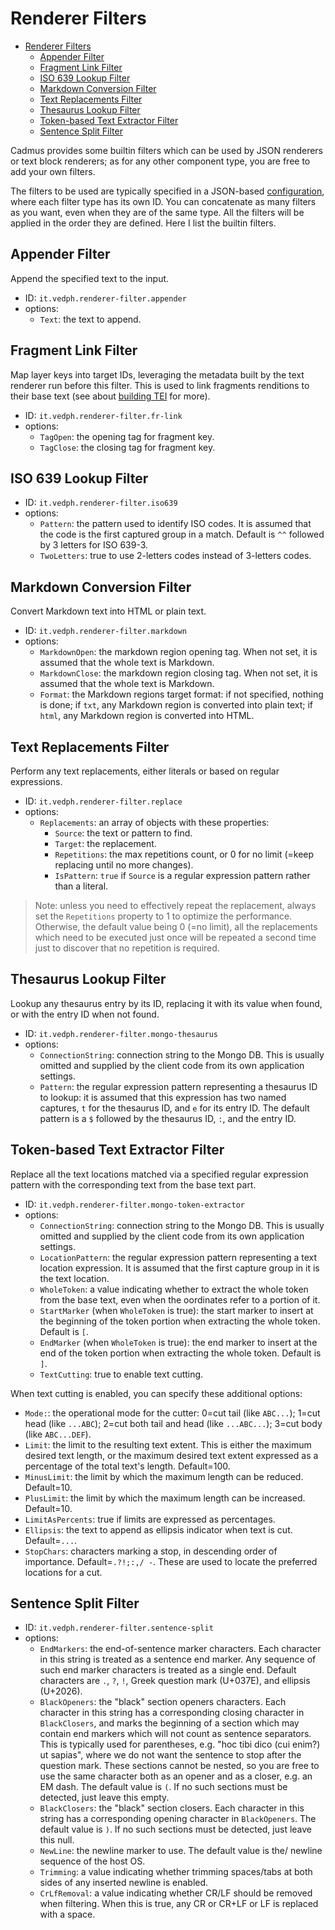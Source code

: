 # Renderer Filters

- [Renderer Filters](#renderer-filters)
  - [Appender Filter](#appender-filter)
  - [Fragment Link Filter](#fragment-link-filter)
  - [ISO 639 Lookup Filter](#iso-639-lookup-filter)
  - [Markdown Conversion Filter](#markdown-conversion-filter)
  - [Text Replacements Filter](#text-replacements-filter)
  - [Thesaurus Lookup Filter](#thesaurus-lookup-filter)
  - [Token-based Text Extractor Filter](#token-based-text-extractor-filter)
  - [Sentence Split Filter](#sentence-split-filter)

Cadmus provides some builtin filters which can be used by JSON renderers or text block renderers; as for any other component type, you are free to add your own filters.

The filters to be used are typically specified in a JSON-based [configuration](config.md), where each filter type has its own ID. You can concatenate as many filters as you want, even when they are of the same type. All the filters will be applied in the order they are defined. Here I list the builtin filters.

## Appender Filter

Append the specified text to the input.

- ID: `it.vedph.renderer-filter.appender`
- options:
  - `Text`: the text to append.

## Fragment Link Filter

Map layer keys into target IDs, leveraging the metadata built by the text renderer run before this filter. This is used to link fragments renditions to their base text (see about [building TEI](markup.md) for more).

- ID: `it.vedph.renderer-filter.fr-link`
- options:
  - `TagOpen`: the opening tag for fragment key.
  - `TagClose`: the closing tag for fragment key.

## ISO 639 Lookup Filter

- ID: `it.vedph.renderer-filter.iso639`
- options:
  - `Pattern`: the pattern used to identify ISO codes. It is assumed that the code is the first captured group in a match. Default is `^^` followed by 3 letters for ISO 639-3.
  - `TwoLetters`: true to use 2-letters codes instead of 3-letters codes.

## Markdown Conversion Filter

Convert Markdown text into HTML or plain text.

- ID: `it.vedph.renderer-filter.markdown`
- options:
  - `MarkdownOpen`: the markdown region opening tag. When not set, it is assumed that the whole text is Markdown.
  - `MarkdownClose`: the markdown region closing tag. When not set, it is assumed that the whole text is Markdown.
  - `Format`: the Markdown regions target format: if not specified, nothing is done; if `txt`, any Markdown region is converted into plain text; if `html`, any Markdown region is converted into HTML.

## Text Replacements Filter

Perform any text replacements, either literals or based on regular expressions.

- ID: `it.vedph.renderer-filter.replace`
- options:
  - `Replacements`: an array of objects with these properties:
    - `Source`: the text or pattern to find.
    - `Target`: the replacement.
    - `Repetitions`: the max repetitions count, or 0 for no limit (=keep replacing until no more changes).
    - `IsPattern`: `true` if `Source` is a regular expression pattern rather than a literal.

>Note: unless you need to effectively repeat the replacement, always set the `Repetitions` property to 1 to optimize the performance. Otherwise, the default value being 0 (=no limit), all the replacements which need to be executed just once will be repeated a second time just to discover that no repetition is required.

## Thesaurus Lookup Filter

Lookup any thesaurus entry by its ID, replacing it with its value when found, or with the entry ID when not found.

- ID: `it.vedph.renderer-filter.mongo-thesaurus`
- options:
  - `ConnectionString`: connection string to the Mongo DB. This is usually omitted and supplied by the client code from its own application settings.
  - `Pattern`: the regular expression pattern representing a thesaurus ID to lookup: it is assumed that this expression has two named captures, `t` for the thesaurus ID, and `e` for its entry ID. The default pattern is a `$` followed by the thesaurus ID, `:`, and the entry ID.

## Token-based Text Extractor Filter

Replace all the text locations matched via a specified regular expression pattern with the corresponding text from the base text part.

- ID: `it.vedph.renderer-filter.mongo-token-extractor`
- options:
  - `ConnectionString`: connection string to the Mongo DB. This is usually omitted and supplied by the client code from its own application settings.
  - `LocationPattern`: the regular expression pattern representing a text location expression. It is assumed that the first capture group in it is the text location.
  - `WholeToken`: a value indicating whether to extract the whole token from the base text, even when the oordinates refer to a portion of it.
  - `StartMarker` (when `WholeToken` is true): the start marker to insert at the beginning of the token portion when extracting the whole token. Default is `[`.
  - `EndMarker` (when `WholeToken` is true): the end marker to insert at the end of the token portion when extracting the whole token. Default is `]`.
  - `TextCutting`: true to enable text cutting.

When text cutting is enabled, you can specify these additional options:

- `Mode:`: the operational mode for the cutter: 0=cut tail (like `ABC...`); 1=cut head (like `...ABC`); 2=cut both tail and head (like `...ABC...`); 3=cut body (like `ABC...DEF`).
- `Limit`:  the limit to the resulting text extent. This is either the maximum desired text length, or the maximum desired text extent expressed as a percentage of the total text's length. Default=100.
- `MinusLimit`: the limit by which the maximum length can be reduced. Default=10.
- `PlusLimit`: the limit by which the maximum length can be increased. Default=10.
- `LimitAsPercents`: true if limits are expressed as percentages.
- `Ellipsis`: the text to append as ellipsis indicator when text is cut. Default=`...`.
- `StopChars`: characters marking a stop, in descending order of importance. Default=`.?!;:,/ -`. These are used to locate the preferred locations for a cut.

## Sentence Split Filter

- ID: `it.vedph.renderer-filter.sentence-split`
- options:
  - `EndMarkers`: the end-of-sentence marker characters. Each character in this string is treated as a sentence end marker. Any sequence of such end marker characters is treated as a single end. Default characters are `.`, `?`, `!`, Greek question mark (U+037E), and ellipsis (U+2026).
  - `BlackOpeners`: the "black" section openers characters. Each character in this string has a corresponding closing character in `BlackClosers`, and marks the beginning of a section which may contain end markers which will not count as sentence separators. This is typically used for parentheses, e.g. "hoc tibi dico (cui enim?) ut sapias", where we do not want the sentence to stop after the question mark. These sections cannot be nested, so you are free to use the same character both as an opener and as a closer, e.g. an EM dash. The default value is `(`. If no such sections must be detected, just leave this empty.
  - `BlackClosers`: the "black" section closers. Each character in this string has a corresponding opening character in `BlackOpeners`. The default value is `)`. If no such sections must be detected, just leave this null.
  - `NewLine`: the newline marker to use. The default value is the/ newline sequence of the host OS.
  - `Trimming`: a value indicating whether trimming spaces/tabs at both sides of any inserted newline is enabled.
  - `CrLfRemoval`: a value indicating whether CR/LF should be removed when filtering. When this is true, any CR or CR+LF or LF is replaced with a space.

